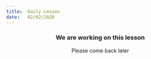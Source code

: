 ```yaml
---
title:  Daily Lesson
date:   02/02/2020
---
```


### <center>We are working on this lesson</center>
<center>Please come back later</center>